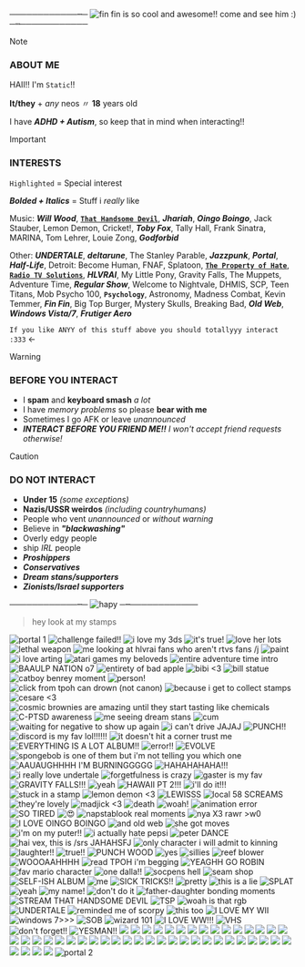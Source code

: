────────────┉─ ![fin fin is so cool and awesome!! come and see him :)](https://tinyurl.com/339z3ecf) ─┉────────────
> [!NOTE]
> ### ABOUT ME
> 
> HAII!! I'm `Static`!!
>
> **It/they** + _any_ neos 〃 **18** years old
>
> I have **_ADHD + Autism_**, so keep that in mind when interacting!!

> [!IMPORTANT]
> ### INTERESTS
> `Highlighted` = Special interest
> 
> **_Bolded + Italics_** = Stuff i *really* like
> 
> Music: **_Will Wood_**, [**`That Handsome Devil`**](https://open.spotify.com/artist/3MIk8tAIzBQ5iZWmlVLCCT), **_Jhariah_**, **_Oingo Boingo_**, Jack Stauber, Lemon Demon, Cricket!, **_Toby Fox_**, Tally Hall, Frank Sinatra, MARINA, Tom Lehrer, Louie Zong, **_Godforbid_**
> 
> Other: **_UNDERTALE_**, **_deltarune_**, The Stanley Parable, **_Jazzpunk_**, **_Portal_**, **_Half-Life_**, Detroit: Become Human, FNAF, Splatoon, [**`The Property of Hate`**](https://jolleycomics.com/TPoH/The_Hook/1), [**`Radio TV Solutions`**](https://www.twitch.tv/team/wrtv), **_HLVRAI_**, My Little Pony, Gravity Falls, The Muppets, Adventure Time, **_Regular Show_**, Welcome to Nightvale, DHMIS, SCP, Teen Titans, Mob Psycho 100, **`Psychology`**, Astronomy, Madness Combat, Kevin Temmer, **_Fin Fin_**, Big Top Burger, Mystery Skulls, Breaking Bad, **_Old Web_**, **_Windows Vista/7_**, **_Frutiger Aero_**
>
>  `If you like ANYY of this stuff above you should totallyyy interact :333` <-

> [!WARNING]
> ### BEFORE YOU INTERACT
>
> - I **spam** and **keyboard smash** _a lot_
> - I have _memory problems_ so please **bear with me**
> - Sometimes I go AFK or leave _unannounced_
> - ***INTERACT BEFORE YOU FRIEND ME!!*** *I won't accept friend requests otherwise!*

> [!CAUTION]
> ### DO NOT INTERACT
>
> - **Under 15** _(some exceptions)_
> - **Nazis/USSR weirdos** _(including countryhumans)_
> - People who vent _unannounced_ or _without warning_
> - Believe in **_"blackwashing"_**
> - Overly edgy people
> - ship _IRL_ people
> - **_Proshippers_**
> - **_Conservatives_**
> - **_Dream stans/supporters_**
> - **_Zionists/Israel supporters_**

────────────┉─ ![hapy](https://tinyurl.com/yu5enxrx) ─┉────────────

> hey look at my stamps

![portal 1](https://media.discordapp.net/attachments/1100600239842410598/1190802999895937125/portal1.png?ex=65a320b7&is=6590abb7&hm=b57fbd5a99382d3e04d6f3fb338035e0d0f119047db947d3888eda16146f9e38&=&format=webp&quality=lossless&width=123&height=70) ![challenge failed!!](https://tinyurl.com/3v5pjvsw)  ![i love my 3ds](https://tinyurl.com/32srm5hj) ![it's true!](https://tinyurl.com/2xwp2dsj) ![love her lots](https://tinyurl.com/yzkp3a2z) ![lethal weapon](https://tinyurl.com/4vmmtm4y) ![me looking at hlvrai fans who aren't rtvs fans /j](https://tinyurl.com/27uysc24) ![paint](https://tinyurl.com/yc3rzppk) ![i love arting](https://tinyurl.com/2k88d2re) ![atari games my beloveds](https://tinyurl.com/58833ss8) ![entire adventure time intro](https://tinyurl.com/5n6zcb4r) ![BAAULP NATION o7](https://tinyurl.com/85njnzp7) ![entirety of bad apple](https://tinyurl.com/4aae8pfj) ![bibi <3](https://tinyurl.com/yhfv8j29) ![bill statue](https://tinyurl.com/bd8s6rwh) ![catboy benrey moment](https://tinyurl.com/569tyekm) ![person!](https://tinyurl.com/bdckbvnp) ![click from tpoh can drown (not canon)](https://tinyurl.com/275zcpkn) ![because i get to collect stamps](https://tinyurl.com/5fp9t6xs) ![cesare <3](https://tinyurl.com/4zk2dhdb) ![cosmic brownies are amazing until they start tasting like chemicals](https://tinyurl.com/2p9bat8n) ![C-PTSD awareness](https://tinyurl.com/2s3w23wu) ![me seeing dream stans](https://tinyurl.com/mukfs8jp) ![cum](https://tinyurl.com/rdnhpzmc) ![waiting for negative to show up again](https://tinyurl.com/339xfcd8) ![i can't drive JAJAJ](https://tinyurl.com/4pmyr5uk) ![PUNCH!!](https://tinyurl.com/yc54vv7z) ![discord is my fav lol!!!!!!](https://tinyurl.com/3fedbwje) ![it doesn't hit a corner trust me](https://tinyurl.com/5n8kvvjn) ![EVERYTHING IS A LOT ALBUM!!](https://tinyurl.com/mt4hh5fe) ![error!!](https://tinyurl.com/5fmtcfej) ![EVOLVE](https://tinyurl.com/5n6sxbjr) ![spongebob is one of them but i'm not telling you which one](https://tinyurl.com/3r3kv7zw) ![AAUAUGHHHH I'M BURNINGGGGG](https://tinyurl.com/4jjkvzcx) ![HAHAHAHAHA!!!](https://tinyurl.com/388fnnzj) ![i really love undertale](https://tinyurl.com/36ykys65) ![forgetfulness is crazy](https://tinyurl.com/y728xw3e) ![gaster is my fav](https://tinyurl.com/r9b8ycrf) ![GRAVITY FALLS!!!](https://tinyurl.com/bdhhs7um) ![yeah](https://tinyurl.com/2p88h59h) ![HAWAII PT 2!!!](https://tinyurl.com/mr3nu8cz) ![i'll do it!!!](https://tinyurl.com/32kzt36k) ![stuck in a stamp](https://tinyurl.com/239y8c6d) ![lemon demon <3](https://tinyurl.com/dw4756xd) ![LEWISSS](https://tinyurl.com/yc2azdj6) ![local 58 SCREAMS](https://tinyurl.com/5n8df5x4) ![they're lovely](https://tinyurl.com/36yh73wr) ![madjick <3](https://tinyurl.com/45zjk3j6) ![death](https://tinyurl.com/yckb6hc7) ![woah!](https://tinyurl.com/2p9bpa66) ![animation error](https://tinyurl.com/2eznase3) ![SO TIRED](https://tinyurl.com/yu3h96fk) ![:heart_eyes:](https://tinyurl.com/yn3rtp7s) ![napstablook real moments](https://tinyurl.com/pnpan2ff) ![nya X3 rawr >w0](https://tinyurl.com/23bssrdr) ![I LOVE OINGO BOINGO](https://tinyurl.com/bdhja7y7) ![and old web](https://tinyurl.com/y9msy4dd) ![she got moves](https://tinyurl.com/3xjbezw9) ![i'm on my puter!!](https://tinyurl.com/2p8ycpbf) ![i actually hate pepsi](https://tinyurl.com/28dc5xns) ![peter DANCE](https://tinyurl.com/3ueaej8j) ![hai vex, this is /srs JAHAHSFJ](https://tinyurl.com/38ttw8en) ![only character i will admit to kinning](https://tinyurl.com/4y32yx8k) ![laughter!!](https://tinyurl.com/bdfr28pw) ![true!!](https://tinyurl.com/6b9vdm77) ![PUNCH WOOD](https://tinyurl.com/4u8zxbwm) ![yes](https://tinyurl.com/yc62fz9n) ![sillies](https://tinyurl.com/ynvnkdj8) ![reef blower](https://tinyurl.com/4sym4baa) ![WOOOAAHHHH](https://tinyurl.com/bde6mxna) ![read TPOH  i'm begging](https://tinyurl.com/yzenfpry) ![YEAGHH GO ROBIN](https://tinyurl.com/4tbpeh9w) ![fav mario character](https://tinyurl.com/y8tve36p) ![one dalla!!](https://tinyurl.com/8fubrnwr) ![socpens hell](https://tinyurl.com/3yyrykdk) ![seam shop](https://tinyurl.com/ycy2yczf) ![SELF-ISH ALBUM](https://tinyurl.com/25cyyypr) ![me](https://media.discordapp.net/attachments/1100600239842410598/1186441710084038736/sickpou.png?ex=659342f2&is=6580cdf2&hm=d8555aac1d4e2d96023d7bd02ebf7bf74c228795dc31cdcf298270a49e401cac&=&format=webp&quality=lossless&width=125&height=70) ![SICK TRICKS!!](https://media.discordapp.net/attachments/1100600239842410598/1186441710360866937/sicktricks.gif?ex=659342f2&is=6580cdf2&hm=2ef6a28bb8b8337650014a1977cbf50708135e62c75423ccfbcb193ff5344701&=&width=123&height=70) ![pretty](https://media.discordapp.net/attachments/1100600239842410598/1186441771287314543/space.gif?ex=65934301&is=6580ce01&hm=734ed5ef08bb36687f0675b25dcdb795f7ccefd6d3cdb2795b42d9114ec54a4f&=&width=123&height=71) ![this is a lie](https://media.discordapp.net/attachments/1100600239842410598/1186441771681599560/spamton.gif?ex=65934301&is=6580ce01&hm=26b55b263f931738751bc5616addc350976efbfd7e82f2933018ca5a8438b85b&=&width=123&height=70) ![SPLAT](https://media.discordapp.net/attachments/1100600239842410598/1186441772214272031/splat.png?ex=65934301&is=6580ce01&hm=a13e10356c7c09629da7980d61b88876dbc20988ea1aaeb0cef7c072888e8c31&=&format=webp&quality=lossless&width=123&height=70) ![yeah](https://media.discordapp.net/attachments/1100600239842410598/1186441772432359514/stars.gif?ex=65934301&is=6580ce01&hm=0319a0848736b4dd9bc20863c40de9cabc3c5374d32dba8f1030ec10959c77e9&=&width=125&height=70) ![my name!](https://media.discordapp.net/attachments/1100600239842410598/1186441772851810314/static.gif?ex=65934301&is=6580ce01&hm=96a6a0b26e46f953730e218aa1aea4026ed0d5096334f6cf215c7cd96d048a5e&=&width=123&height=70) ![don't do it](https://media.discordapp.net/attachments/1100600239842410598/1186441773237682267/sys32.gif?ex=65934301&is=6580ce01&hm=cb4e5362405be2bcfe493ce6a14ab071b53cd42fc4ae85d6e08719a6dd668c1a&=&width=123&height=70) ![father-daughter bonding moments](https://media.discordapp.net/attachments/1100600239842410598/1186441774001049620/that-moment.gif?ex=65934301&is=6580ce01&hm=5dd9ca947d459c00a68e99317f41a6f8ab5c309bdb125d60a1489c812c39d160&=&width=123&height=68) ![STREAM THAT HANDSOME DEVIL](https://media.discordapp.net/attachments/1100600239842410598/1186441774437253140/thd.png?ex=65934302&is=6580ce02&hm=a1906080a399e69d5e35da32522b719b50ca1615fccb2400b336dce07b223831&=&format=webp&quality=lossless&width=121&height=71) ![TSP](https://media.discordapp.net/attachments/1100600239842410598/1186441774625980496/tsp.png?ex=65934302&is=6580ce02&hm=3b7451e2c888ec07404b6d3eb7fd4770e72c5555103eb4bd3fc22c19f861e338&=&format=webp&quality=lossless&width=123&height=70) ![woah is that rgb](https://media.discordapp.net/attachments/1100600239842410598/1186441852048638042/tverror.png?ex=65934314&is=6580ce14&hm=b2ca43d3df98bee3f3686e03739660d54dabbe0afcce510c7f9b5e963684b38e&=&format=webp&quality=lossless&width=123&height=73) ![UNDERTALE](https://media.discordapp.net/attachments/1100600239842410598/1186441852367417374/ut.png?ex=65934314&is=6580ce14&hm=a6d6fde13a44cb8e571bf8ad03523c83f4acb595ec2a2919f690f811d6dc272d&=&format=webp&quality=lossless&width=123&height=70) ![reminded me of scorpy](https://media.discordapp.net/attachments/1100600239842410598/1186441853122379826/vhsskele.gif?ex=65934314&is=6580ce14&hm=da063b259ed8fb4b339dd3dc5e27023b92cd744e3d2c957fd825e6b58106adee&=&width=123&height=70) ![this too](https://media.discordapp.net/attachments/1100600239842410598/1186441853705392148/vhsskyline.gif?ex=65934314&is=6580ce14&hm=031c981ca35fbce9326fe30001b3b29eb9ace7d96794a43c101e95976892ad4b&=&width=123&height=70) ![I LOVE MY WII](https://media.discordapp.net/attachments/1100600239842410598/1186441854112235664/wii.gif?ex=65934315&is=6580ce15&hm=6b87c178f7fb764c063d27aff7eae2270a27ab0334bafc5eaff9c10293a3d53f&=&width=123&height=70) ![windows 7>>>](https://media.discordapp.net/attachments/1100600239842410598/1186441854590398554/windows7.png?ex=65934315&is=6580ce15&hm=badc4d3bbe6895edea09ba2065650489160f832b57f059849fc3230ba53f0744&=&format=webp&quality=lossless&width=123&height=70) ![SOB](https://media.discordapp.net/attachments/1100600239842410598/1186441854871408640/windowsxp.gif?ex=65934315&is=6580ce15&hm=175f7ba34bb158f7668afe7fddbc9d5974495e6c1a1dc01c842bc749b503a604&=&width=125&height=66) ![wizard 101](https://media.discordapp.net/attachments/1100600239842410598/1186441855328596058/wizard101.png?ex=65934315&is=6580ce15&hm=108a7a9c4b88315f0f5712cee39ba2d315461f0189094b897fe02e5c9c9177cb&=&format=webp&quality=lossless&width=123&height=70) ![I LOVE WW!!!](https://media.discordapp.net/attachments/1100600239842410598/1186441855693492264/wwattw.png?ex=65934315&is=6580ce15&hm=937b9b2ea04b461ff80f5f5b6a34684e147543ac3dd05a2f43e23b9d2c5a4af9&=&format=webp&quality=lossless&width=123&height=70) ![VHS](https://cdn.discordapp.com/attachments/1100600239842410598/1186441852648427601/vhs.webp?ex=65934314&is=6580ce14&hm=59f92edd2b7ac17e337c4cdfe2129bc0a4e44ddaff2891d06ca0409e6ebb8331&) ![don't forget!!](https://media.discordapp.net/attachments/1100600239842410598/1186441882096652429/y2k.gif?ex=6593431b&is=6580ce1b&hm=9bbb5bd574e572b0b3d898960cb36f65ab8dc5449a75965d8ca18ba6e29ae71b&=&width=126&height=71) ![YESMAN!!](https://media.discordapp.net/attachments/1100600239842410598/1186441882604146809/yes-man-stamp.gif?ex=6593431b&is=6580ce1b&hm=1d7eaff31ea26a61be341d3787e5aa9dfd7588a113f1acfcac948d65e36d7e6d&=&width=123&height=70) ![](https://media.discordapp.net/attachments/1100600239842410598/1190802737592537189/009_sound_system.jpg?ex=65a32078&is=6590ab78&hm=a7b86b7674471ad391567aa6fef9392eee54b016f3f7d40836469e963f245a5c&=&format=webp&width=123&height=70) ![](https://media.discordapp.net/attachments/1100600239842410598/1190802737810645052/ace.png?ex=65a32078&is=6590ab78&hm=255d214dbf5289cd6ae81029b27dd345f6776902596ec30ef479a936b0f215ff&=&format=webp&quality=lossless&width=123&height=68) ![](https://media.discordapp.net/attachments/1100600239842410598/1190802743095463956/agender.png?ex=65a32079&is=6590ab79&hm=448fe6a9f72aef3aef291c0662fecb574fc0c926a9779379ea19b61487013b72&=&format=webp&quality=lossless&width=123&height=71) ![](https://media.discordapp.net/attachments/1100600239842410598/1190802743414243358/annoyingdog.gif?ex=65a3207a&is=6590ab7a&hm=ae8da276a2e3df987d5152f7b1e0139e61cc81dbdfe3137b4ce912ba9862ad01&=&width=123&height=70) ![](https://media.discordapp.net/attachments/1100600239842410598/1190802744437645484/belongsinthetrash.png?ex=65a3207a&is=6590ab7a&hm=09932a8b51171df89ab216e0368d8ddb8391950c4fdeaca4171b7ed172e03ff9&=&format=webp&quality=lossless&width=123&height=71) ![](https://media.discordapp.net/attachments/1100600239842410598/1190802744693506138/C_.gif?ex=65a3207a&is=6590ab7a&hm=033a5668ba2fa26a7170fbc16629a8e2c4b7b04bc4de997c80daed7884967cc7&=&width=123&height=70) ![](https://media.discordapp.net/attachments/1100600239842410598/1190802798573518980/cantwhistle.png?ex=65a32087&is=6590ab87&hm=e7e0368ff78aa9fbb8506aebb138ad602097c8e1d4e345fbe1a3dbfd2fe8bbfa&=&format=webp&quality=lossless&width=123&height=70) ![](https://media.discordapp.net/attachments/1100600239842410598/1190802799055880292/chowder.gif?ex=65a32087&is=6590ab87&hm=2feef5f21e67d0ea544da6cd4ff7f65f1b6e8dbaa6a4cc5c5ddcd60ac5bba929&=&width=123&height=70) ![](https://media.discordapp.net/attachments/1100600239842410598/1190802800138014870/diepedos.gif?ex=65a32087&is=6590ab87&hm=87256a958a85f44c2d4e37eb0ca9fc6e7cf593b4709e5b8146d0f7f97d952669&=&width=123&height=70) ![](https://media.discordapp.net/attachments/1100600239842410598/1190802854777212958/emojimovieanti.png?ex=65a32094&is=6590ab94&hm=9f51fb4f4ff4b1208619868fb06cf880dea93deb602551b9efd89fec0e4b7ec4&=&format=webp&quality=lossless&width=123&height=71) ![](https://media.discordapp.net/attachments/1100600239842410598/1190802855259541634/floweytroll.png?ex=65a32094&is=6590ab94&hm=db7dfa8795b355b0f9e590db040fd57327265cd9ea2fce53e422da2455305322&=&format=webp&quality=lossless&width=123&height=71) ![](https://media.discordapp.net/attachments/1100600239842410598/1190802855569936434/fnaf.gif?ex=65a32094&is=6590ab94&hm=fb0a01ddd1c536be1cb2b6dbabe387888a3e2d71d4a0dca3a89c2c936d7b18a6&=&width=123&height=70) ![](https://media.discordapp.net/attachments/1100600239842410598/1190802855788032070/freeman.gif?ex=65a32094&is=6590ab94&hm=12e19c6cbb6df2c72e7b6aa935e726757bf33c661781b5dfb48a0451456b75f3&=&width=123&height=70) ![](https://media.discordapp.net/attachments/1100600239842410598/1190802855980961912/gladosLOOP.gif?ex=65a32094&is=6590ab94&hm=406d1e3d03eb37cfd6a37b2e4eb843ffbed7c2918d274fda8a371fe801a602a4&=&width=123&height=70) ![](https://media.discordapp.net/attachments/1100600239842410598/1190802856186499114/glasses.gif?ex=65a32094&is=6590ab94&hm=3191b49afbfd89c64031b8c3854ca290066f8caf0d33234a8b520bc0376bd109&=&width=123&height=70) ![](https://media.discordapp.net/attachments/1100600239842410598/1190802856396206251/grox.jpg?ex=65a32095&is=6590ab95&hm=dc57dc425e0e0e8be89fa5f0aaaf865def91268fcfd324c67f5784b885896b80&=&format=webp&width=126&height=71) ![](https://media.discordapp.net/attachments/1100600239842410598/1190802856643661834/hatewindows10.gif?ex=65a32095&is=6590ab95&hm=837c235f609df09a456166941016e999668822ccf1179cb68cbcd5ceda831f6e&=&width=123&height=70) ![](https://media.discordapp.net/attachments/1100600239842410598/1190802856828227644/headcrabballoon.gif?ex=65a32095&is=6590ab95&hm=ac45f97f28fa28bc12661817a3f9c4b851ccebc7764b0a4e98b693cfd2f0cd3f&=&width=123&height=70) ![](https://media.discordapp.net/attachments/1100600239842410598/1190802926222979082/heartchoco.gif?ex=65a320a5&is=6590aba5&hm=9004db66856be75c9f486c9d448cb8d7c2198d29b6592bea89679770187bdbec&=&width=123&height=70) ![](https://media.discordapp.net/attachments/1100600239842410598/1190802926415921242/hearticimi.jpg?ex=65a320a5&is=6590aba5&hm=33c40b469b43cad48cf3eb24241308be78260ef1006a418f013a516e18ac1686&=&format=webp&width=123&height=70) ![](https://media.discordapp.net/attachments/1100600239842410598/1190802926621425725/heartrobots.gif?ex=65a320a5&is=6590aba5&hm=2947d8f2b819a6f22caccfc33051fe7f2914f192aa518ea7de694561d978f32f&=&width=123&height=70) ![](https://media.discordapp.net/attachments/1100600239842410598/1190802926814375948/heartutost.png?ex=65a320a5&is=6590aba5&hm=50fe4722ee33b822855d7be0aeeafe43a6948e841d24b27e9e2235c2d9dd8fb6&=&format=webp&quality=lossless&width=123&height=70) ![](https://media.discordapp.net/attachments/1100600239842410598/1190802926990540880/ldref.png?ex=65a320a5&is=6590aba5&hm=cc1e96fd611cdba8f979a1a9530d7d78f85d371423fb34590da6e96529c10f83&=&format=webp&quality=lossless&width=123&height=67) ![](https://media.discordapp.net/attachments/1100600239842410598/1190802927212822588/lesb.png?ex=65a320a5&is=6590aba5&hm=7d9cab674f8470503c743176518616068dbdb92abaa512a1ab0e4c0a404c3eee&=&format=webp&quality=lossless&width=123&height=70) ![](https://media.discordapp.net/attachments/1100600239842410598/1190802927422550217/likeitwarm.png?ex=65a320a5&is=6590aba5&hm=f96574c914e2a66268185928a61f6576fc198af6875432204d3ac3679931d464&=&format=webp&quality=lossless&width=123&height=70) ![](https://media.discordapp.net/attachments/1100600239842410598/1190802928013946950/makingfiends.gif?ex=65a320a6&is=6590aba6&hm=1cf09e597c8796c1ed557af72b56ce0c0fad577d175685633210b88071b690db&=&width=128&height=75) ![](https://media.discordapp.net/attachments/1100600239842410598/1190802928265609406/milkcerealcombine.gif?ex=65a320a6&is=6590aba6&hm=7e6099d0644e5dd69a5d123b6b89fbc6a340bc68eb74523c4137550154f98d75&=&width=123&height=70) ![](https://media.discordapp.net/attachments/1100600239842410598/1190802998130122775/mp100mob.gif?ex=65a320b6&is=6590abb6&hm=7cc896b0e5139c51e916d59cc3a4472a6b1a3b5dcd45a1d0b13637ef06c49642&=&width=123&height=70) ![](https://media.discordapp.net/attachments/1100600239842410598/1190802998402756730/mrwhytefan.gif?ex=65a320b6&is=6590abb6&hm=7a5a938bbdc0c0b02747f4e4ca1c6b12f76db0bdd22f44ea9392ac6fd4b0df6f&=&width=123&height=68) ![](https://media.discordapp.net/attachments/1100600239842410598/1190802998650228796/obscurefandom.gif?ex=65a320b6&is=6590abb6&hm=915d8e4267fa9c31bbb27ab8dd44c9605a8d74857f567379065eb526d795995a&=&width=125&height=65) ![](https://media.discordapp.net/attachments/1100600239842410598/1190802998851543090/octodad.gif?ex=65a320b6&is=6590abb6&hm=a2c5b78655583bd4f9a88af4c2949f33599a02449919c79e9697444aeb5b11ba&=&width=123&height=70) ![](https://media.discordapp.net/attachments/1100600239842410598/1190802999082233966/on_tumblr.gif?ex=65a320b7&is=6590abb7&hm=e66f99b3866507248fca7bc92ae70ab5f7ed1432fd125d883f206b7d9d533326&=&width=123&height=68) ![](https://media.discordapp.net/attachments/1100600239842410598/1190802999442939924/pianoplayer.gif?ex=65a320b7&is=6590abb7&hm=cbb118777ecab787817dbbc66f48405be2215a590ae52c79a48ae3345a05487f&=&width=123&height=68) ![](https://media.discordapp.net/attachments/1100600239842410598/1190802999627485214/pizzathrow.gif?ex=65a320b7&is=6590abb7&hm=fe55d21292ded936d108419e92e8c25805a958fee89f8979b8f06e5c5bbe60ad&=&width=123&height=70) ![](https://media.discordapp.net/attachments/1100600239842410598/1190803000340533409/skullthrow.gif?ex=65a320b7&is=6590abb7&hm=ce5988a4defc55e331b854e5c7b9015ec47abeb398618b956d9826bfeb3c335a&=&width=123&height=70) ![](https://media.discordapp.net/attachments/1100600239842410598/1190803066904121364/souls.gif?ex=65a320c7&is=6590abc7&hm=2fcc59a19c947e9bfd0ff691edb4b0c975d87d971766e168cd28e22ed4817316&=&width=123&height=70) ![](https://media.discordapp.net/attachments/1100600239842410598/1190803067109638204/spore.gif?ex=65a320c7&is=6590abc7&hm=16c04f19b2f9977633d1f15aeba1a7018e71eddac31e39d89fca5c7607c8274b&=&width=123&height=70) ![](https://media.discordapp.net/attachments/1100600239842410598/1190803067323564155/stamp_template_by_roguebfl_d1asxlu.png?ex=65a320c7&is=6590abc7&hm=4f800f1b108b195f1321dac2ca4fe9cee868f26b0864bcfdbd9ada36d8faa661&=&format=webp&quality=lossless&width=131&height=75) ![](https://media.discordapp.net/attachments/1100600239842410598/1190803067550044180/transparent.gif?ex=65a320c7&is=6590abc7&hm=667c0368bb03f1eda3db3a2b6ea6896a765c5a8082466bc3a9e845b528eb7540&=&width=120&height=60) ![](https://media.discordapp.net/attachments/1100600239842410598/1190803067751366756/virtual_insanity.gif?ex=65a320c7&is=6590abc7&hm=4302c588aa5b291749c967b59151484565a84517c751887945f479c7f3fea3e4&=&width=128&height=73) ![](https://media.discordapp.net/attachments/1100600239842410598/1190803068003045436/waddlesprez.gif?ex=65a320c7&is=6590abc7&hm=4b1e2622895918eab14bec2c2f63a915bd06657ec7ee38402e7ddf8e6beda05e&=&width=125&height=62) ![](https://media.discordapp.net/attachments/1100600239842410598/1190803068195966976/windows.png?ex=65a320c7&is=6590abc7&hm=30d880179825812bb9cfc51963efea9b84ac9a06a5c78848fe639c8856e4e1e3&=&format=webp&quality=lossless&width=123&height=70) ![](https://media.discordapp.net/attachments/1100600239842410598/1190803068422455316/windowsxp.jpg?ex=65a320c7&is=6590abc7&hm=023a1e720bd8f942ab6093e851628e178141233bbc8a376bdac0b2e7d48716e8&=&format=webp&width=123&height=70) ![](https://media.discordapp.net/attachments/1100600239842410598/1190803068640575518/youngppldisabled.png?ex=65a320c7&is=6590abc7&hm=c1841a4d2a4aec928f4c5e6ec82e138ca89b44a9330434bd7454fa82eac7a8bd&=&format=webp&quality=lossless&width=123&height=68) ![portal 2](https://media.discordapp.net/attachments/1100600239842410598/1190803000122413148/portal2.png?ex=65a320b7&is=6590abb7&hm=5253d91e75419b5347877140a212bde33989969df2d413aad926aaf25529bfb0&=&format=webp&quality=lossless&width=123&height=70)
